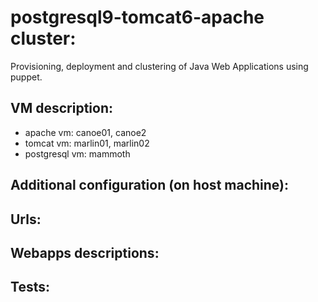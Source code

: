 # postgresql9-tomcat6-apache cluster:
Provisioning, deployment and clustering of Java Web Applications using puppet.

## VM description:
 - apache vm: canoe01, canoe2
 - tomcat vm: marlin01, marlin02
 - postgresql vm: mammoth

## Additional configuration (on host machine): 

## Urls:

## Webapps descriptions:

## Tests:
